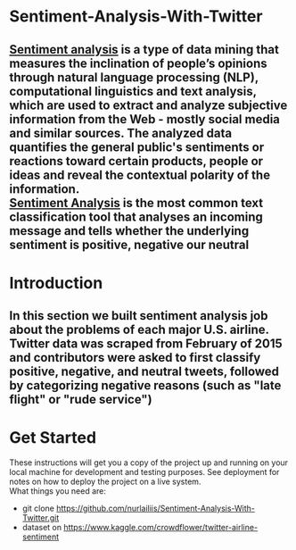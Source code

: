 # Sentiment-Analysis-With-Twitter
[Sentiment analysis](https://www.techopedia.com/definition/29695/sentiment-analysis) is a type of data mining that measures the inclination of people’s opinions through natural language processing (NLP), computational linguistics and text analysis, which are used to extract and analyze subjective information from the Web - mostly social media and similar sources. The analyzed data quantifies the general public's sentiments or reactions toward certain products, people or ideas and reveal the contextual polarity of the information. <br>
[Sentiment Analysis](https://towardsdatascience.com/sentiment-analysis-concept-analysis-and-applications-6c94d6f58c17) is the most common text classification tool that analyses an incoming message and tells whether the underlying sentiment is positive, negative our neutral 
---
# Introduction<br>
In this section we built sentiment analysis job about the problems of each major U.S. airline. Twitter data was scraped from February of 2015 and contributors were asked to first classify positive, negative, and neutral tweets, followed by categorizing negative reasons (such as "late flight" or "rude service")
---
# Get Started
These instructions will get you a copy of the project up and running on your local machine for development and testing purposes. See deployment for notes on how to deploy the project on a live system. <br>
What things you need are:
  - git clone https://github.com/nurlailiis/Sentiment-Analysis-With-Twitter.git
  - dataset on https://www.kaggle.com/crowdflower/twitter-airline-sentiment
